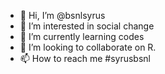 - 👋 Hi, I’m @bsnlsyrus
- 👀 I’m interested in social change
- 🌱 I’m currently learning codes
- 💞️ I’m looking to collaborate on R.
- 📫 How to reach me #syrusbsnl

<!---
bsnlsyrus/bsnlsyrus is a ✨ special ✨ repository because its `README.md` (this file) appears on your GitHub profile.
You can click the Preview link to take a look at your changes.
--->
